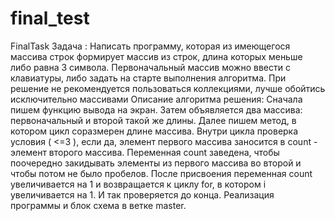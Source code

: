 # final_test
FinalTask
Задача :
Написать программу, которая из имеющегося массива строк формирует массив из строк, 
длина которых меньше либо равна 3 символа. 
Первоначальный массив можно ввести с клавиатуры, либо задать на старте выполнения алгоритма. 
При решение не рекомендуется пользоваться коллекциями, лучше обойтись исключительно массивами
Описание алгоритма решения:
Сначала пишем функцию вывода на экран.
Затем объявляется два массива: первоначальный и второй такой же длины. 
Далее пишем метод, в котором цикл соразмерен длине массива. Внутри цикла проверка условия ( <=3 ), 
если да, элемент первого массива заносится в count - элемент второго массива. 
Переменная count заведена, чтобы поочередно закидывать элементы 
из первого массива во второй и чтобы потом не было пробелов. 
После присвоения переменная count увеличивается на 1 и возвращается к циклу for,
в котором i увеличивается на 1. И так проверяется до конца.
Реализация программы и блок схема в ветке master.
